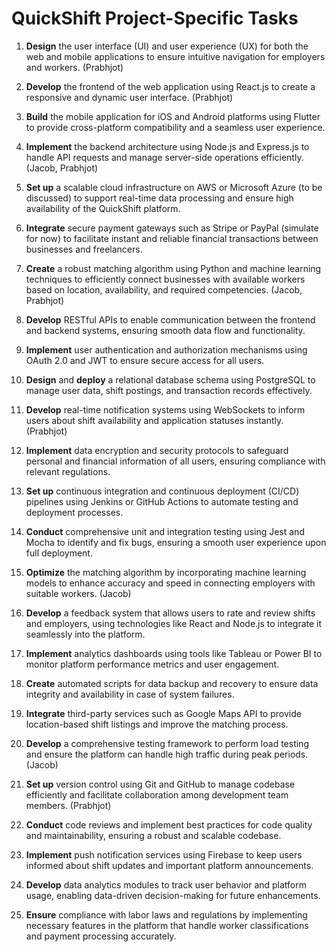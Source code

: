 # QuickShift Project-Specific Tasks

1. **Design** the user interface (UI) and user experience (UX) for both the web and mobile applications to ensure intuitive navigation for employers and workers. (Prabhjot)

2. **Develop** the frontend of the web application using React.js to create a responsive and dynamic user interface. (Prabhjot)

3. **Build** the mobile application for iOS and Android platforms using Flutter to provide cross-platform compatibility and a seamless user experience.

4. **Implement** the backend architecture using Node.js and Express.js to handle API requests and manage server-side operations efficiently. (Jacob, Prabhjot)

5. **Set up** a scalable cloud infrastructure on AWS or Microsoft Azure (to be discussed) to support real-time data processing and ensure high availability of the QuickShift platform.

6. **Integrate** secure payment gateways such as Stripe or PayPal (simulate for now) to facilitate instant and reliable financial transactions between businesses and freelancers.

7. **Create** a robust matching algorithm using Python and machine learning techniques to efficiently connect businesses with available workers based on location, availability, and required competencies. (Jacob, Prabhjot)

8. **Develop** RESTful APIs to enable communication between the frontend and backend systems, ensuring smooth data flow and functionality.

9. **Implement** user authentication and authorization mechanisms using OAuth 2.0 and JWT to ensure secure access for all users.

10. **Design** and **deploy** a relational database schema using PostgreSQL to manage user data, shift postings, and transaction records effectively.

11. **Develop** real-time notification systems using WebSockets to inform users about shift availability and application statuses instantly. (Prabhjot)

12. **Implement** data encryption and security protocols to safeguard personal and financial information of all users, ensuring compliance with relevant regulations.

13. **Set up** continuous integration and continuous deployment (CI/CD) pipelines using Jenkins or GitHub Actions to automate testing and deployment processes.

14. **Conduct** comprehensive unit and integration testing using Jest and Mocha to identify and fix bugs, ensuring a smooth user experience upon full deployment.

15. **Optimize** the matching algorithm by incorporating machine learning models to enhance accuracy and speed in connecting employers with suitable workers. (Jacob)

16. **Develop** a feedback system that allows users to rate and review shifts and employers, using technologies like React and Node.js to integrate it seamlessly into the platform.

17. **Implement** analytics dashboards using tools like Tableau or Power BI to monitor platform performance metrics and user engagement.

18. **Create** automated scripts for data backup and recovery to ensure data integrity and availability in case of system failures.

19. **Integrate** third-party services such as Google Maps API to provide location-based shift listings and improve the matching process.

20. **Develop** a comprehensive testing framework to perform load testing and ensure the platform can handle high traffic during peak periods. (Jacob)

21. **Set up** version control using Git and GitHub to manage codebase efficiently and facilitate collaboration among development team members.  (Prabhjot)

22. **Conduct** code reviews and implement best practices for code quality and maintainability, ensuring a robust and scalable codebase.

23. **Implement** push notification services using Firebase to keep users informed about shift updates and important platform announcements.

24. **Develop** data analytics modules to track user behavior and platform usage, enabling data-driven decision-making for future enhancements.

25. **Ensure** compliance with labor laws and regulations by implementing necessary features in the platform that handle worker classifications and payment processing accurately.

